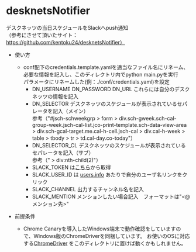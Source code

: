 # desknetsNotifier
デスクネッツの当日スケジュールをSlackへpush通知  
（参考にさせて頂いたサイト：https://github.com/kentoku24/desknetsNotifier）

- 使い方
  * conf配下のcredentials.template.yamlを適当なファイル名にリネーム、必要な情報を記入し、このディレクトリ内でpython main.pyを実行  
    パラメータにリネームした(例：./conf/credentials.yaml)を設定 
    - DN_USERNAME DN_PASSWORD DN_URL これらには自分のデスクネッツの情報を記入
    - DN_SELECTOR デスクネッツのスケジュールが表示されているセパレータを記入（メイン）  
      参考（"#jsch-schweekgrp > form > div.sch-gweek.sch-cal-group-week.jsch-cal-list.jco-print-template.sch-data-view-area > div.sch-gcal-target.me.cal-h-cell.jsch-cal > div.cal-h-week > table > tbody > tr > td.cal-day.co-today"）
    - DN_SELECTOR_CL デスクネッツのスケジュールが表示されているセパレータを記入（サブ）  
      参考（" > div:nth-child(2)"）
    - SLACK_TOKEN は[こちら](https://api.slack.com/custom-integrations/legacy-tokens)から取得
    - SLACK_USER_ID は [users.info](https://api.slack.com/methods/users.info/test) あたりで自分のユーザ名リンクをクリック
    - SLACK_CHANNEL 出力するチャンネル名を記入
    - SLACK_MENTION メンションしたい場合記入　フォーマットは"<@メンション先>"

- 前提条件
  * Chrome Canaryを導入したWindows端末で動作確認をしていますので、Windows版のChromeDriverを同梱しています。
  お使いのOSに対応する[ChromeDriver](https://sites.google.com/a/chromium.org/chromedriver/) をこのディレクトリに置けば動くかもしれません。
